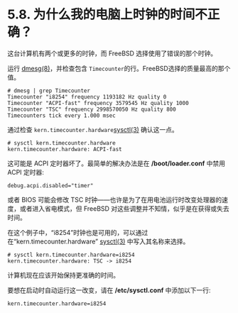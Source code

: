 # 5.8. 为什么我的电脑上时钟的时间不正确？

这台计算机有两个或更多的时钟，而 FreeBSD 选择使用了错误的那个时钟。

运行 [dmesg(8)](https://www.freebsd.org/cgi/man.cgi?query=dmesg&sektion=8&format=html)，并检查包含 `Timecounter`的行。FreeBSD选择的质量最高的那个值。

```
# dmesg | grep Timecounter
Timecounter "i8254" frequency 1193182 Hz quality 0
Timecounter "ACPI-fast" frequency 3579545 Hz quality 1000
Timecounter "TSC" frequency 2998570050 Hz quality 800
Timecounters tick every 1.000 msec
```

通过检查 `kern.timecounter.hardware`[sysctl(3)](https://www.freebsd.org/cgi/man.cgi?query=sysctl&sektion=3&format=html) 确认这一点。

```
# sysctl kern.timecounter.hardware
kern.timecounter.hardware: ACPI-fast
```

这可能是 ACPI 定时器坏了。最简单的解决办法是在 **/boot/loader.conf** 中禁用 ACPI 定时器:

```
debug.acpi.disabled="timer"
```

或者 BIOS 可能会修改 TSC 时钟——也许是为了在用电池运行时改变处理器的速度，或者进入省电模式，但 FreeBSD 对这些调整并不知情，似乎是在获得或失去时间。

在这个例子中，“i8254”时钟也是可用的，可以通过在“kern.timecounter.hardware” [sysctl(3)](https://www.freebsd.org/cgi/man.cgi?query=sysctl&sektion=3&format=html) 中写入其名称来选择。

```
# sysctl kern.timecounter.hardware=i8254
kern.timecounter.hardware: TSC -> i8254
```

计算机现在应该开始保持更准确的时间。

要想在启动时自动运行这一改变，请在 **/etc/sysctl.conf** 中添加以下一行:

```
kern.timecounter.hardware=i8254
```
